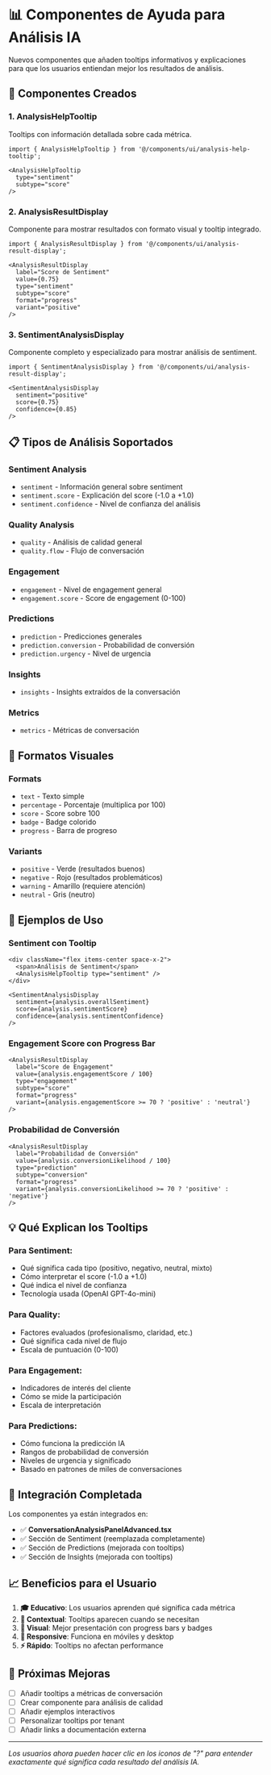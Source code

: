 # 📊 Componentes de Ayuda para Análisis IA

Nuevos componentes que añaden tooltips informativos y explicaciones para que los usuarios entiendan mejor los resultados de análisis.

## 🎯 **Componentes Creados**

### 1. **AnalysisHelpTooltip**
Tooltips con información detallada sobre cada métrica.

```tsx
import { AnalysisHelpTooltip } from '@/components/ui/analysis-help-tooltip';

<AnalysisHelpTooltip 
  type="sentiment" 
  subtype="score" 
/>
```

### 2. **AnalysisResultDisplay**  
Componente para mostrar resultados con formato visual y tooltip integrado.

```tsx
import { AnalysisResultDisplay } from '@/components/ui/analysis-result-display';

<AnalysisResultDisplay
  label="Score de Sentiment"
  value={0.75}
  type="sentiment"
  subtype="score"
  format="progress"
  variant="positive"
/>
```

### 3. **SentimentAnalysisDisplay**
Componente completo y especializado para mostrar análisis de sentiment.

```tsx
import { SentimentAnalysisDisplay } from '@/components/ui/analysis-result-display';

<SentimentAnalysisDisplay
  sentiment="positive"
  score={0.75}
  confidence={0.85}
/>
```

## 📋 **Tipos de Análisis Soportados**

### **Sentiment Analysis**
- `sentiment` - Información general sobre sentiment
- `sentiment.score` - Explicación del score (-1.0 a +1.0)
- `sentiment.confidence` - Nivel de confianza del análisis

### **Quality Analysis**
- `quality` - Análisis de calidad general
- `quality.flow` - Flujo de conversación

### **Engagement**
- `engagement` - Nivel de engagement general
- `engagement.score` - Score de engagement (0-100)

### **Predictions**  
- `prediction` - Predicciones generales
- `prediction.conversion` - Probabilidad de conversión
- `prediction.urgency` - Nivel de urgencia

### **Insights**
- `insights` - Insights extraídos de la conversación

### **Metrics**
- `metrics` - Métricas de conversación

## 🎨 **Formatos Visuales**

### **Formats**
- `text` - Texto simple
- `percentage` - Porcentaje (multiplica por 100)
- `score` - Score sobre 100
- `badge` - Badge colorido  
- `progress` - Barra de progreso

### **Variants**
- `positive` - Verde (resultados buenos)
- `negative` - Rojo (resultados problemáticos)
- `warning` - Amarillo (requiere atención)
- `neutral` - Gris (neutro)

## 🔧 **Ejemplos de Uso**

### **Sentiment con Tooltip**
```tsx
<div className="flex items-center space-x-2">
  <span>Análisis de Sentiment</span>
  <AnalysisHelpTooltip type="sentiment" />
</div>

<SentimentAnalysisDisplay
  sentiment={analysis.overallSentiment}
  score={analysis.sentimentScore}
  confidence={analysis.sentimentConfidence}
/>
```

### **Engagement Score con Progress Bar**
```tsx
<AnalysisResultDisplay
  label="Score de Engagement"
  value={analysis.engagementScore / 100}
  type="engagement"  
  subtype="score"
  format="progress"
  variant={analysis.engagementScore >= 70 ? 'positive' : 'neutral'}
/>
```

### **Probabilidad de Conversión**
```tsx
<AnalysisResultDisplay
  label="Probabilidad de Conversión"
  value={analysis.conversionLikelihood / 100}
  type="prediction"
  subtype="conversion" 
  format="progress"
  variant={analysis.conversionLikelihood >= 70 ? 'positive' : 'negative'}
/>
```

## 💡 **Qué Explican los Tooltips**

### **Para Sentiment:**
- Qué significa cada tipo (positivo, negativo, neutral, mixto)
- Cómo interpretar el score (-1.0 a +1.0)
- Qué indica el nivel de confianza
- Tecnología usada (OpenAI GPT-4o-mini)

### **Para Quality:**
- Factores evaluados (profesionalismo, claridad, etc.)
- Qué significa cada nivel de flujo
- Escala de puntuación (0-100)

### **Para Engagement:**
- Indicadores de interés del cliente
- Cómo se mide la participación
- Escala de interpretación

### **Para Predictions:**
- Cómo funciona la predicción IA
- Rangos de probabilidad de conversión
- Niveles de urgencia y significado
- Basado en patrones de miles de conversaciones

## 🚀 **Integración Completada**

Los componentes ya están integrados en:
- ✅ **ConversationAnalysisPanelAdvanced.tsx**
- ✅ Sección de Sentiment (reemplazada completamente)
- ✅ Sección de Predictions (mejorada con tooltips)
- ✅ Sección de Insights (mejorada con tooltips)

## 📈 **Beneficios para el Usuario**

1. **🎓 Educativo**: Los usuarios aprenden qué significa cada métrica
2. **🎯 Contextual**: Tooltips aparecen cuando se necesitan
3. **🎨 Visual**: Mejor presentación con progress bars y badges
4. **📱 Responsive**: Funciona en móviles y desktop
5. **⚡ Rápido**: Tooltips no afectan performance

## 🔮 **Próximas Mejoras**

- [ ] Añadir tooltips a métricas de conversación
- [ ] Crear componente para análisis de calidad
- [ ] Añadir ejemplos interactivos
- [ ] Personalizar tooltips por tenant
- [ ] Añadir links a documentación externa

---

*Los usuarios ahora pueden hacer clic en los iconos de "?" para entender exactamente qué significa cada resultado del análisis IA.*